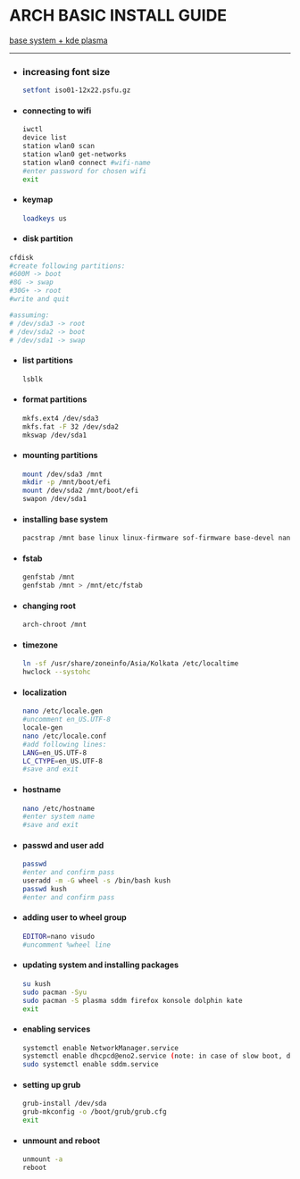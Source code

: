 # ARCH BASIC INSTALL GUIDE

<u>base system + kde plasma</u>

---

- ### increasing font size

  ```bash
  setfont iso01-12x22.psfu.gz
  ```


- #### connecting to wifi

  ```bash
  iwctl
  device list
  station wlan0 scan
  station wlan0 get-networks
  station wlan0 connect #wifi-name
  #enter password for chosen wifi
  exit
  ```

- #### keymap

  ```bash
  loadkeys us
  ```

- #### disk partition

```bash
cfdisk
#create following partitions:
#600M -> boot
#8G -> swap
#30G+ -> root
#write and quit

#assuming:
# /dev/sda3 -> root
# /dev/sda2 -> boot
# /dev/sda1 -> swap
```

- #### list partitions

  ```bash
  lsblk
  ```

- #### format partitions

  ```bash
  mkfs.ext4 /dev/sda3
  mkfs.fat -F 32 /dev/sda2
  mkswap /dev/sda1
  ```

- #### mounting partitions

  ```bash
  mount /dev/sda3 /mnt
  mkdir -p /mnt/boot/efi
  mount /dev/sda2 /mnt/boot/efi
  swapon /dev/sda1
  ```

- #### installing base system

  ```bash
  pacstrap /mnt base linux linux-firmware sof-firmware base-devel nano networkmanager grub efibootmgr dhcpcd
  ```

- #### fstab

  ```bash
  genfstab /mnt
  genfstab /mnt > /mnt/etc/fstab
  ```

- #### changing root

  ```bash
  arch-chroot /mnt
  ```

- #### timezone

  ```bash
  ln -sf /usr/share/zoneinfo/Asia/Kolkata /etc/localtime
  hwclock --systohc
  ```

- #### localization

  ```bash
  nano /etc/locale.gen
  #uncomment en_US.UTF-8
  locale-gen
  nano /etc/locale.conf
  #add following lines:
  LANG=en_US.UTF-8
  LC_CTYPE=en_US.UTF-8
  #save and exit
  ```

- #### hostname

  ```bash
  nano /etc/hostname
  #enter system name
  #save and exit
  ```

- #### passwd and user add

  ```bash
  passwd
  #enter and confirm pass
  useradd -m -G wheel -s /bin/bash kush
  passwd kush
  #enter and confirm pass
  ```

- #### adding user to wheel group

  ```bash
  EDITOR=nano visudo
  #uncomment %wheel line
  ```

- #### updating system and installing packages

  ```bash
  su kush
  sudo pacman -Syu
  sudo pacman -S plasma sddm firefox konsole dolphin kate
  exit
  ```

- #### enabling services

  ```bash
  systemctl enable NetworkManager.service
  systemctl enable dhcpcd@eno2.service (note: in case of slow boot, disable this service)
  sudo systemctl enable sddm.service
  ```

- #### setting up grub

  ```bash
  grub-install /dev/sda
  grub-mkconfig -o /boot/grub/grub.cfg
  exit
  ```

- #### unmount and reboot

  ```bash
  unmount -a
  reboot
  ```
